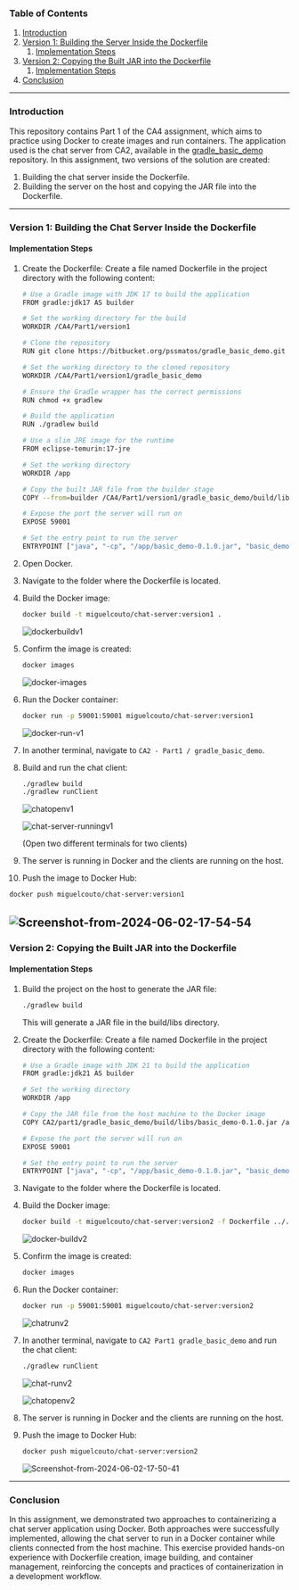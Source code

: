### Table of Contents

1. [Introduction](#introduction)
2. [Version 1: Building the Server Inside the Dockerfile](#version-1-building-the-server-inside-the-dockerfile)
   1. [Implementation Steps](#implementation-steps)
3. [Version 2: Copying the Built JAR into the Dockerfile](#version-2-copying-the-built-jar-into-the-dockerfile)
   1. [Implementation Steps](#implementation-steps-1)
4. [Conclusion](#conclusion)

---

### Introduction

This repository contains Part 1 of the CA4 assignment, which aims to practice using Docker to create images and run
containers. The application used is the chat server from CA2, available in
the [gradle_basic_demo](https://bitbucket.org/pssmatos/gradle_basic_demo/) repository. In this assignment, two versions
of the solution are created:

1. Building the chat server inside the Dockerfile.
2. Building the server on the host and copying the JAR file into the Dockerfile.

---

### Version 1: Building the Chat Server Inside the Dockerfile

#### Implementation Steps

1. Create the Dockerfile:
   Create a file named Dockerfile in the project directory with the following content:
   ```Bash
   # Use a Gradle image with JDK 17 to build the application
   FROM gradle:jdk17 AS builder
   
   # Set the working directory for the build
   WORKDIR /CA4/Part1/version1
   
   # Clone the repository
   RUN git clone https://bitbucket.org/pssmatos/gradle_basic_demo.git
   
   # Set the working directory to the cloned repository
   WORKDIR /CA4/Part1/version1/gradle_basic_demo
   
   # Ensure the Gradle wrapper has the correct permissions
   RUN chmod +x gradlew
   
   # Build the application
   RUN ./gradlew build
   
   # Use a slim JRE image for the runtime
   FROM eclipse-temurin:17-jre
   
   # Set the working directory
   WORKDIR /app
   
   # Copy the built JAR file from the builder stage
   COPY --from=builder /CA4/Part1/version1/gradle_basic_demo/build/libs/basic_demo-0.1.0.jar /app/basic_demo-0.1.0.jar
   
   # Expose the port the server will run on
   EXPOSE 59001
   
   # Set the entry point to run the server
   ENTRYPOINT ["java", "-cp", "/app/basic_demo-0.1.0.jar", "basic_demo.ChatServerApp", "59001"]
   ```
2. Open Docker.
3. Navigate to the folder where the Dockerfile is located.
4. Build the Docker image:
   ```bash
   docker build -t miguelcouto/chat-server:version1 .
   ```
   <img src="https://i.ibb.co/5LKGQXB/dockerbuildv1.png" alt="dockerbuildv1" ></a>
5. Confirm the image is created:
   ```bash
   docker images
   ```
   <img src="https://i.ibb.co/TKQ5k1w/docker-images.png" alt="docker-images" ></a>
6. Run the Docker container:
   ```bash
   docker run -p 59001:59001 miguelcouto/chat-server:version1
   ```
   <img src="https://i.ibb.co/RHFjtRW/docker-run-v1.png" alt="docker-run-v1" ></a>
7. In another terminal, navigate to `CA2 - Part1 / gradle_basic_demo`.
8. Build and run the chat client:
   ```bash
   ./gradlew build
   ./gradlew runClient
   ```
   
   <img src="https://i.ibb.co/PFyv0kT/chatopenv1.png" alt="chatopenv1" ></a>

   <img src="https://i.ibb.co/4g5Nxmz/chat-server-runningv1.png" alt="chat-server-runningv1" ></a>
   
   (Open two different terminals for two clients)
9. The server is running in Docker and the clients are running on the host.
10. Push the image to Docker Hub:
   ```bash
   docker push miguelcouto/chat-server:version1
   ```
   <img src="https://i.ibb.co/K61Y12K/Screenshot-from-2024-06-02-17-54-54.png" alt="Screenshot-from-2024-06-02-17-54-54" border="0"></a>
---




### Version 2: Copying the Built JAR into the Dockerfile

#### Implementation Steps

1. Build the project on the host to generate the JAR file:
   ```bash
   ./gradlew build
   ```
   This will generate a JAR file in the build/libs directory.
2. Create the Dockerfile:
   Create a file named Dockerfile in the project directory with the following content:
   ```Bash
   # Use a Gradle image with JDK 21 to build the application
   FROM gradle:jdk21 AS builder
   
   # Set the working directory
   WORKDIR /app
   
   # Copy the JAR file from the host machine to the Docker image
   COPY CA2/part1/gradle_basic_demo/build/libs/basic_demo-0.1.0.jar /app/basic_demo-0.1.0.jar
   
   # Expose the port the server will run on
   EXPOSE 59001
   
   # Set the entry point to run the server
   ENTRYPOINT ["java", "-cp", "/app/basic_demo-0.1.0.jar", "basic_demo.ChatServerApp", "59001"]
     ```
3. Navigate to the folder where the Dockerfile is located.

4. Build the Docker image:
   ```bash
   docker build -t miguelcouto/chat-server:version2 -f Dockerfile ../../..
   ```
   <img src="https://i.ibb.co/5RmhzRH/docker-buildv2.png" alt="docker-buildv2" ></a>
5. Confirm the image is created:
   ```bash
   docker images
   ```
6. Run the Docker container:
   ```bash
   docker run -p 59001:59001 miguelcouto/chat-server:version2
   ```
   <img src="https://i.ibb.co/W3kGWFc/chatrunv2.png" alt="chatrunv2" ></a>
7. In another terminal, navigate to `CA2 Part1 gradle_basic_demo` and run the chat client:
   ```bash
   ./gradlew runClient
   ```
   <img src="https://i.ibb.co/D1qYsCW/chat-runv2.png" alt="chat-runv2" ></a>

   <img src="https://i.ibb.co/KNwjYkQ/chatopenv2.png" alt="chatopenv2" ></a>
8. The server is running in Docker and the clients are running on the host.
9. Push the image to Docker Hub:
   ```bash
   docker push miguelcouto/chat-server:version2
   ```
   <img src="https://i.ibb.co/pKXH7dm/Screenshot-from-2024-06-02-17-50-41.png" alt="Screenshot-from-2024-06-02-17-50-41" ></a>


---



### Conclusion

In this assignment, we demonstrated two approaches to containerizing a chat server application using Docker. Both
approaches were successfully implemented, allowing the chat server to run in a Docker container while clients connected
from the host machine. This exercise provided hands-on experience with Dockerfile creation, image building, and
container management, reinforcing the concepts and practices of containerization in a development workflow.